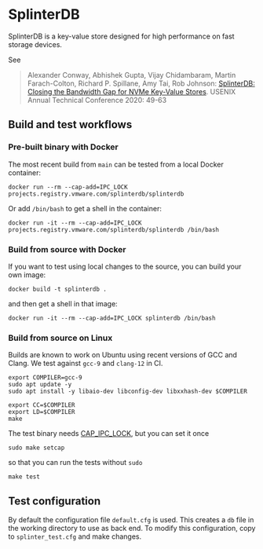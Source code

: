 # SplinterDB
SplinterDB is a key-value store designed for high performance on fast storage devices.

See
> Alexander Conway, Abhishek Gupta, Vijay Chidambaram, Martin Farach-Colton, Richard P. Spillane, Amy Tai, Rob Johnson:
[SplinterDB: Closing the Bandwidth Gap for NVMe Key-Value Stores](https://www.usenix.org/conference/atc20/presentation/conway). USENIX Annual Technical Conference 2020: 49-63

## Build and test workflows

### Pre-built binary with Docker
The most recent build from `main` can be tested from a local Docker container:
```shell
docker run --rm --cap-add=IPC_LOCK projects.registry.vmware.com/splinterdb/splinterdb
```
Or add `/bin/bash` to get a shell in the container:
```shell
docker run -it --rm --cap-add=IPC_LOCK projects.registry.vmware.com/splinterdb/splinterdb /bin/bash
```

### Build from source with Docker
If you want to test using local changes to the source, you can build your own image:
```shell
docker build -t splinterdb .
```
and then get a shell in that image:
```shell
docker run -it --rm --cap-add=IPC_LOCK splinterdb /bin/bash
```

### Build from source on Linux
Builds are known to work on Ubuntu using recent versions of GCC and Clang.
We test against `gcc-9` and `clang-12` in CI.

```shell
export COMPILER=gcc-9
sudo apt update -y
sudo apt install -y libaio-dev libconfig-dev libxxhash-dev $COMPILER

export CC=$COMPILER
export LD=$COMPILER
make
```

The test binary needs [CAP_IPC_LOCK](https://man7.org/linux/man-pages/man7/capabilities.7.html), but you can set it once
```shell
sudo make setcap
```

so that you can run the tests without `sudo`
```shell
make test
```


## Test configuration
By default the configuration file `default.cfg` is used. This creates a `db` file in the working directory to use as back end. To modify this configuration, copy to `splinter_test.cfg` and make changes.
